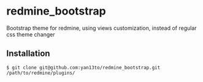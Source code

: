 # redmine_bootstrap

Bootstrap theme for redmine, using views customization, instead of regular css theme changer

## Installation

```
$ git clone git@github.com:yan13to/redmine_bootstrap.git /path/to/redmine/plugins/
```
